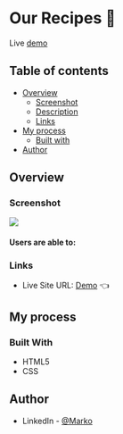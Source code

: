 # Our Recipes :meat_on_bone:

Live <a href=""> demo </a>

## Table of contents

- [Overview](#overview)
  - [Screenshot](#screenshot)
  - [Description](#users-are-able-to)
  - [Links](#links)
- [My process](#my-process)
  - [Built with](#built-with)
- [Author](#author)

## Overview

### Screenshot

![](#)

#### Users are able to:



### Links

- Live Site URL: [Demo](https://music-list-2090f.web.app/) 👈

## My process

### Built With
- HTML5
- CSS

## Author
- LinkedIn - [@Marko](https://www.linkedin.com/in/marko-hristovski-77b9a6149/)
